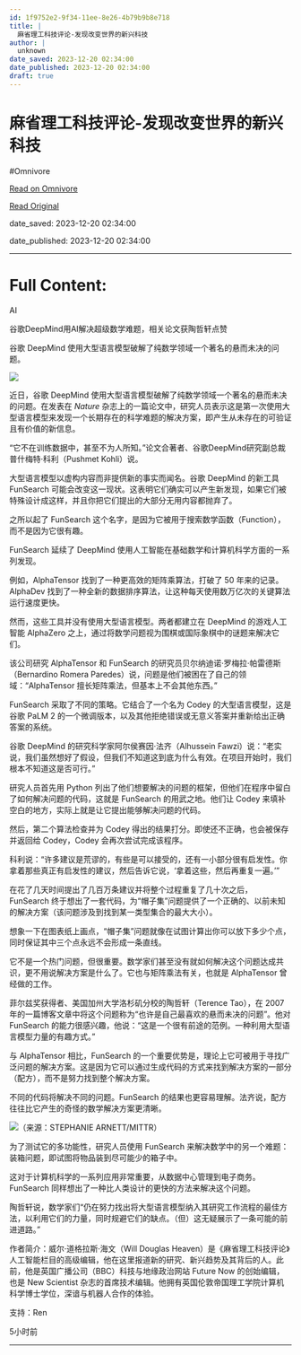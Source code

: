 ```yaml
---
id: 1f9752e2-9f34-11ee-8e26-4b79b9b8e718
title: |
  麻省理工科技评论-发现改变世界的新兴科技
author: |
  unknown
date_saved: 2023-12-20 02:34:00
date_published: 2023-12-20 02:34:00
draft: true
---
```


# 麻省理工科技评论-发现改变世界的新兴科技
#Omnivore

[Read on Omnivore](https://omnivore.app/me/-18c87386c94)

[Read Original](https://www.mittrchina.com/news/detail/12769)

date_saved: 2023-12-20 02:34:00

date_published: 2023-12-20 02:34:00

--- 

# Full Content: 

AI

谷歌DeepMind用AI解决超级数学难题，相关论文获陶哲轩点赞

谷歌 DeepMind 使用大型语言模型破解了纯数学领域一个著名的悬而未决的问题。

![](https://proxy-prod.omnivore-image-cache.app/0x0,satStRLPupoZ8FO6MdXPf2DrLiIFajFY_WYAHsToIHgA/https://image.deeptechchina.com/article/2023121617420773348.jpg?imageView2/2/w/504/h/280)

近日，谷歌 DeepMind 使用大型语言模型破解了纯数学领域一个著名的悬而未决的问题。在发表在 _Nature_ 杂志上的一篇论文中，研究人员表示这是第一次使用大型语言模型来发现一个长期存在的科学难题的解决方案，即产生从未存在的可验证且有价值的新信息。

“它不在训练数据中，甚至不为人所知。”论文合著者、谷歌DeepMind研究副总裁普什梅特·科利（Pushmet Kohli）说。

大型语言模型以虚构内容而非提供新的事实而闻名。谷歌 DeepMind 的新工具 FunSearch 可能会改变这一现状。这表明它们确实可以产生新发现，如果它们被特殊设计成这样，并且你把它们提出的大部分无用内容都抛弃了。

之所以起了 FunSearch 这个名字，是因为它被用于搜索数学函数（Function），而不是因为它很有趣。

FunSearch 延续了 DeepMind 使用人工智能在基础数学和计算机科学方面的一系列发现。

例如，AlphaTensor 找到了一种更高效的矩阵乘算法，打破了 50 年来的记录。AlphaDev 找到了一种全新的数据排序算法，让这种每天使用数万亿次的关键算法运行速度更快。

然而，这些工具并没有使用大型语言模型。两者都建立在 DeepMind 的游戏人工智能 AlphaZero 之上，通过将数学问题视为围棋或国际象棋中的谜题来解决它们。

该公司研究 AlphaTensor 和 FunSearch 的研究员贝尔纳迪诺·罗梅拉·帕雷德斯（Bernardino Romera Paredes）说，问题是他们被困在了自己的领域：“AlphaTensor 擅长矩阵乘法，但基本上不会其他东西。”

FunSearch 采取了不同的策略。它结合了一个名为 Codey 的大型语言模型，这是谷歌 PaLM 2 的一个微调版本，以及其他拒绝错误或无意义答案并重新给出正确答案的系统。

谷歌 DeepMind 的研究科学家阿尔侯赛因·法齐（Alhussein Fawzi）说：“老实说，我们虽然想好了假设，但我们不知道这到底为什么有效。在项目开始时，我们根本不知道这是否可行。”

研究人员首先用 Python 列出了他们想要解决的问题的框架，但他们在程序中留白了如何解决问题的代码，这就是 FunSearch 的用武之地。他们让 Codey 来填补空白的地方，实际上就是让它提出能够解决问题的代码。

然后，第二个算法检查并为 Codey 得出的结果打分。即使还不正确，也会被保存并返回给 Codey，Codey 会再次尝试完成该程序。

科利说：“许多建议是荒谬的，有些是可以接受的，还有一小部分很有启发性。你拿着那些真正有启发性的建议，然后告诉它说，‘拿着这些，然后再重复一遍。’”

在花了几天时间提出了几百万条建议并将整个过程重复了几十次之后，FunSearch 终于想出了一套代码，为“帽子集”问题提供了一个正确的、以前未知的解决方案（该问题涉及到找到某一类型集合的最大大小）。

想象一下在图表纸上画点，“帽子集”问题就像在试图计算出你可以放下多少个点，同时保证其中三个点永远不会形成一条直线。

它不是一个热门问题，但很重要。数学家们甚至没有就如何解决这个问题达成共识，更不用说解决方案是什么了。它也与矩阵乘法有关，也就是 AlphaTensor 曾经做的工作。

菲尔兹奖获得者、美国加州大学洛杉矶分校的陶哲轩（Terence Tao），在 2007 年的一篇博客文章中将这个问题称为“也许是自己最喜欢的悬而未决的问题”。他对 FunSearch 的能力很感兴趣，他说：“这是一个很有前途的范例。一种利用大型语言模型力量的有趣方式。”

与 AlphaTensor 相比，FunSearch 的一个重要优势是，理论上它可被用于寻找广泛问题的解决方案。这是因为它可以通过生成代码的方式来找到解决方案的一部分（配方），而不是努力找到整个解决方案。

不同的代码将解决不同的问题。FunSearch 的结果也更容易理解。法齐说，配方往往比它产生的奇怪的数学解决方案更清晰。

![](https://proxy-prod.omnivore-image-cache.app/0x0,s0hSTS_k8DXFoK9TGCPgQdf-vmwIoZU-AcIHM3WcTHdw/https://p3-sign.toutiaoimg.com/tos-cn-i-6w9my0ksvp/adb5b4c871754303aae74aa05d97da26~tplv-obj.image?lk3s=3de049d8&traceid=20231216174143AFAECF768D273A1A6C16&x-expires=2147483647&x-signature=fyqJY%2F1e84k3EC7oIg6si9lxElE%3D)（来源：STEPHANIE ARNETT/MITTR）

为了测试它的多功能性，研究人员使用 FunSearch 来解决数学中的另一个难题：装箱问题，即试图将物品装到尽可能少的箱子中。

这对于计算机科学的一系列应用非常重要，从数据中心管理到电子商务。FunSearch 同样想出了一种比人类设计的更快的方法来解决这个问题。

陶哲轩说，数学家们“仍在努力找出将大型语言模型纳入其研究工作流程的最佳方法，以利用它们的力量，同时规避它们的缺点。（但）这无疑展示了一条可能的前进道路。”

作者简介：威尔·道格拉斯·海文（Will Douglas Heaven）是《麻省理工科技评论》人工智能栏目的高级编辑，他在这里报道新的研究、新兴趋势及其背后的人。此前，他是英国广播公司（BBC）科技与地缘政治网站 Future Now 的创始编辑，也是 New Scientist 杂志的首席技术编辑。他拥有英国伦敦帝国理工学院计算机科学博士学位，深谙与机器人合作的体验。

支持：Ren

5小时前

---

